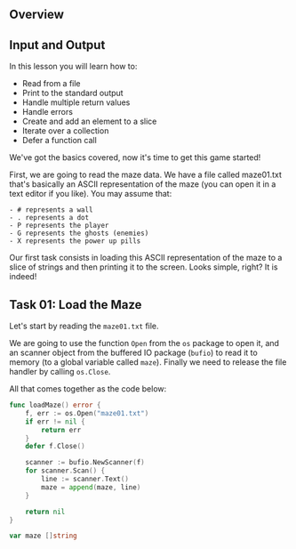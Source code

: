 ## Overview

## Input and Output
In this lesson you will learn how to:

- Read from a file
- Print to the standard output
- Handle multiple return values
- Handle errors
- Create and add an element to a slice
- Iterate over a collection
- Defer a function call


We've got the basics covered, now it's time to get this game started!

First, we are going to read the maze data. We have a file called maze01.txt that's basically an ASCII representation of the maze (you can open it in a text editor if you like). You may assume that:

```
- # represents a wall
- . represents a dot
- P represents the player
- G represents the ghosts (enemies)
- X represents the power up pills
```

Our first task consists in loading this ASCII representation of the maze to a slice of strings and then printing it to the screen. Looks simple, right? It is indeed!

## Task 01: Load the Maze

Let's start by reading the `maze01.txt` file.

We are going to use the function `Open` from the `os` package to open it, and an scanner object from the buffered IO package (`bufio`) to read it to memory (to a global variable called `maze`). Finally we need to release the file handler by calling `os.Close`. 

All that comes together as the code below:

```go
func loadMaze() error {
    f, err := os.Open("maze01.txt")
    if err != nil {
        return err
    }
    defer f.Close()

    scanner := bufio.NewScanner(f)
    for scanner.Scan() {
        line := scanner.Text()
        maze = append(maze, line)
    }

    return nil
}

var maze []string

```

